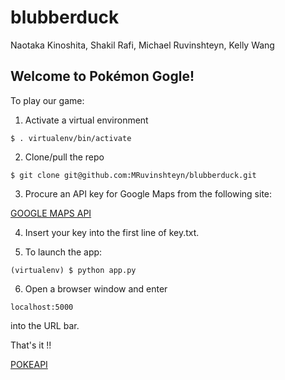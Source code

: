 # blubberduck

Naotaka Kinoshita, Shakil Rafi, Michael Ruvinshteyn, Kelly Wang

## Welcome to Pokémon Gogle!

To play our game:

1. Activate a virtual environment 
```
$ . virtualenv/bin/activate
```

2. Clone/pull the repo
```
$ git clone git@github.com:MRuvinshteyn/blubberduck.git
```

3. Procure an API key for Google Maps from the following site:

[GOOGLE MAPS API](https://developers.google.com/maps/documentation/javascript/)

4. Insert your key into the first line of key.txt.

5. To launch the app:
```
(virtualenv) $ python app.py
```
6. Open a browser window and enter 
```
localhost:5000
```
into the URL bar.

That's it !!






[POKEAPI](https://pokeapi.co/)
